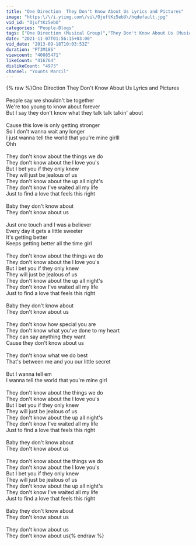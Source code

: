 ```yaml
---
title: "One Direction  They Don't Know About Us Lyrics and Pictures"
image: "https:\/\/i.ytimg.com\/vi\/OjuftKz5ebU\/hqdefault.jpg"
vid_id: "OjuftKz5ebU"
categories: "People-Blogs"
tags: ["One Direction (Musical Group)","They Don't Know About Us (Musical Recording)","Lyrics"]
date: "2021-11-07T01:56:15+03:00"
vid_date: "2013-09-18T10:03:53Z"
duration: "PT3M18S"
viewcount: "40085471"
likeCount: "416764"
dislikeCount: "4973"
channel: "Younts Marcil"
---
```

{% raw %}One Direction  They Don't Know About Us Lyrics and Pictures<br /><br />People say we shouldn't be together<br />We're too young to know about forever<br />But I say they don't know what they talk talk talkin' about<br /><br />Cause this love is only getting stronger<br />So I don't wanna wait any longer<br />I just wanna tell the world that you're mine girlll<br />Ohh<br /><br />They don't know about the things we do<br />They don't know about the I love you's<br />But I bet you if they only knew<br />They will just be jealous of us<br />They don't know about the up all night's<br />They don't know I've waited all my life<br />Just to find a love that feels this right<br /><br />Baby they don't know about<br />They don't know about us<br /><br />Just one touch and I was a believer<br />Every day it gets a little sweeter<br />It's getting better<br />Keeps getting better all the time girl<br /><br />They don't know about the things we do<br />They don't know about the I love you's<br />But I bet you if they only knew<br />They will just be jealous of us<br />They don't know about the up all night's<br />They don't know I've waited all my life<br />Just to find a love that feels this right<br /><br />Baby they don't know about<br />They don't know about us<br /><br />They don't know how special you are<br />They don't know what you've done to my heart<br />They can say anything they want<br />Cause they don't know about us<br /><br />They don't know what we do best<br />That's between me and you our little secret<br /><br />But I wanna tell em<br />I wanna tell the world that you're mine girl<br /><br />They don't know about the things we do<br />They don't know about the I love you's<br />But I bet you if they only knew<br />They will just be jealous of us<br />They don't know about the up all night's<br />They don't know I've waited all my life<br />Just to find a love that feels this right<br /><br />Baby they don't know about<br />They don't know about us<br /><br />They don't know about the things we do<br />They don't know about the I love you's<br />But I bet you if they only knew<br />They will just be jealous of us<br />They don't know about the up all night's<br />They don't know I've waited all my life<br />Just to find a love that feels this right<br /><br />Baby they don't know about<br />They don't know about us<br /><br />They don't know about us<br />They don't know about us{% endraw %}
